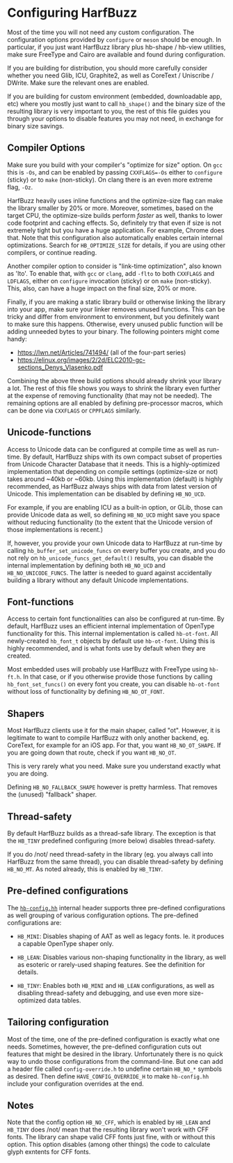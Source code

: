 # Configuring HarfBuzz

Most of the time you will not need any custom configuration.  The configuration
options provided by `configure` or `meson` should be enough.  In particular,
if you just want HarfBuzz library plus hb-shape / hb-view utilities, make sure
FreeType and Cairo are available and found during configuration.

If you are building for distribution, you should more carefully consider whether
you need Glib, ICU, Graphite2, as well as CoreText / Uniscribe / DWrite.  Make
sure the relevant ones are enabled.

If you are building for custom environment (embedded, downloadable app, etc)
where you mostly just want to call `hb_shape()` and the binary size of the
resulting library is very important to you, the rest of this file guides you
through your options to disable features you may not need, in exchange for
binary size savings.

## Compiler Options

Make sure you build with your compiler's "optimize for size" option.  On `gcc`
this is `-Os`, and can be enabled by passing `CXXFLAGS=-Os` either to `configure`
(sticky) or to `make` (non-sticky).  On clang there is an even more extreme flag,
`-Oz`.

HarfBuzz heavily uses inline functions and the optimize-size flag can make the
library smaller by 20% or more.  Moreover, sometimes, based on the target CPU,
the optimize-size builds perform *faster* as well, thanks to lower code
footprint and caching effects.  So, definitely try that even if size is not
extremely tight but you have a huge application.  For example, Chrome does
that.  Note that this configuration also automatically enables certain internal
optimizations.  Search for `HB_OPTIMIZE_SIZE` for details, if you are using
other compilers, or continue reading.

Another compiler option to consider is "link-time optimization", also known as
'lto'.  To enable that, with `gcc` or `clang`, add `-flto` to both `CXXFLAGS`
and `LDFLAGS`, either on `configure` invocation (sticky) or on `make` (non-sticky).
This, also, can have a huge impact on the final size, 20% or more.

Finally, if you are making a static library build or otherwise linking the
library into your app, make sure your linker removes unused functions.  This
can be tricky and differ from environment to environment, but you definitely
want to make sure this happens.  Otherwise, every unused public function will
be adding unneeded bytes to your binary.  The following pointers might come
handy:

 * https://lwn.net/Articles/741494/ (all of the four-part series)
 * https://elinux.org/images/2/2d/ELC2010-gc-sections_Denys_Vlasenko.pdf

Combining the above three build options should already shrink your library a lot.
The rest of this file shows you ways to shrink the library even further at the
expense of removing functionality (that may not be needed).  The remaining
options are all enabled by defining pre-processor macros, which can be done
via `CXXFLAGS` or `CPPFLAGS` similarly.


## Unicode-functions

Access to Unicode data can be configured at compile time as well as run-time.
By default, HarfBuzz ships with its own compact subset of properties from
Unicode Character Database that it needs.  This is a highly-optimized
implementation that depending on compile settings (optimize-size or not)
takes around ~40kb or ~60kb.  Using this implementation (default) is highly
recommended, as HarfBuzz always ships with data from latest version of Unicode.
This implementation can be disabled by defining `HB_NO_UCD`.

For example, if you are enabling ICU as a built-in option, or GLib, those
can provide Unicode data as well, so defining `HB_NO_UCD` might save you
space without reducing functionality (to the extent that the Unicode version
of those implementations is recent.)

If, however, you provide your own Unicode data to HarfBuzz at run-time by
calling `hb_buffer_set_unicode_funcs` on every buffer you create, and you do
not rely on `hb_unicode_funcs_get_default()` results, you can disable the
internal implementation by defining both `HB_NO_UCD` and `HB_NO_UNICODE_FUNCS`.
The latter is needed to guard against accidentally building a library without
any default Unicode implementations.


## Font-functions

Access to certain font functionalities can also be configured at run-time.  By
default, HarfBuzz uses an efficient internal implementation of OpenType
functionality for this.  This internal implementation is called `hb-ot-font`.
All newly-created `hb_font_t` objects by default use `hb-ot-font`.  Using this
is highly recommended, and is what fonts use by default when they are created.

Most embedded uses will probably use HarfBuzz with FreeType using `hb-ft.h`.
In that case, or if you otherwise provide those functions by calling
`hb_font_set_funcs()` on every font you create, you can disable `hb-ot-font`
without loss of functionality by defining `HB_NO_OT_FONT`.


## Shapers

Most HarfBuzz clients use it for the main shaper, called "ot".  However, it
is legitimate to want to compile HarfBuzz with only another backend, eg.
CoreText, for example for an iOS app.  For that, you want `HB_NO_OT_SHAPE`.
If you are going down that route, check if you want `HB_NO_OT`.

This is very rarely what you need.  Make sure you understand exactly what you
are doing.

Defining `HB_NO_FALLBACK_SHAPE` however is pretty harmless.  That removes the
(unused) "fallback" shaper.


## Thread-safety

By default HarfBuzz builds as a thread-safe library.  The exception is that
the `HB_TINY` predefined configuring (more below) disables thread-safety.

If you do /not/ need thread-safety in the library (eg. you always call into
HarfBuzz from the same thread), you can disable thread-safety by defining
`HB_NO_MT`.  As noted already, this is enabled by `HB_TINY`.


## Pre-defined configurations

The [`hb-config.hh`](src/hb-config.hh) internal header supports three
pre-defined configurations as well grouping of various configuration options.
The pre-defined configurations are:

  * `HB_MINI`: Disables shaping of AAT as well as legacy fonts.  Ie. it produces
    a capable OpenType shaper only.

  * `HB_LEAN`: Disables various non-shaping functionality in the library, as well
    as esoteric or rarely-used shaping features.  See the definition for details.

  * `HB_TINY`: Enables both `HB_MINI` and `HB_LEAN` configurations, as well as
    disabling thread-safety and debugging, and use even more size-optimized data
    tables.


## Tailoring configuration

Most of the time, one of the pre-defined configuration is exactly what one needs.
Sometimes, however, the pre-defined configuration cuts out features that might
be desired in the library.  Unfortunately there is no quick way to undo those
configurations from the command-line.  But one can add a header file called
`config-override.h` to undefine certain `HB_NO_*` symbols as desired.  Then
define `HAVE_CONFIG_OVERRIDE_H` to make `hb-config.hh` include your configuration
overrides at the end.


## Notes

Note that the config option `HB_NO_CFF`, which is enabled by `HB_LEAN` and
`HB_TINY` does /not/ mean that the resulting library won't work with CFF fonts.
The library can shape valid CFF fonts just fine, with or without this option.
This option disables (among other things) the code to calculate glyph exntents
for CFF fonts.
